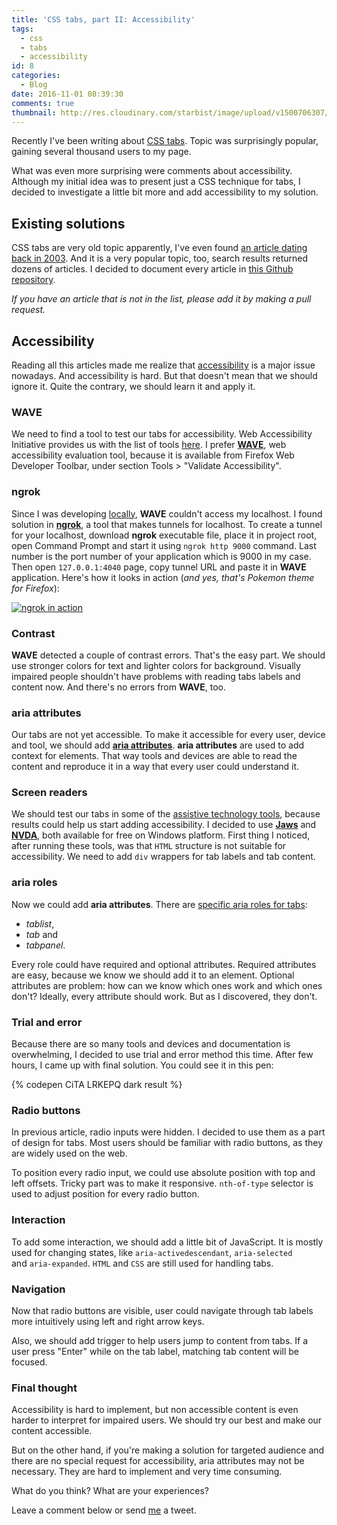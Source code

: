 ```yaml
---
title: 'CSS tabs, part II: Accessibility'
tags:
  - css
  - tabs
  - accessibility
id: 8
categories:
  - Blog
date: 2016-11-01 08:39:30
comments: true
thumbnail: http://res.cloudinary.com/starbist/image/upload/v1500706307/CSS-Tabs-part-II-Accessibility_hyc6zh.png
---
```


Recently I've been writing about [CSS tabs](https://silvestarbistrovic.from.hr/en/articles/how-to-make-tabs-using-only-css/). Topic was surprisingly popular, gaining several thousand users to my page.

What was even more surprising were comments about accessibility. Although my initial idea was to present just a CSS technique for tabs, I decided to investigate a little bit more and add accessibility to my solution.

<!-- more -->

## Existing solutions

CSS tabs are very old topic apparently, I've even found [an article dating back in 2003](http://daniel.glazman.free.fr/weblog/archived/2003_01_05_glazblogarc.html#87183885). And it is a very popular topic, too, search results returned dozens of articles. I decided to document every article in [this Github repository](https://github.com/maliMirkec/css-tabs-list).

_If you have an article that is not in the list, please add it by making a pull request._

## Accessibility

Reading all this articles made me realize that [accessibility](https://en.wikipedia.org/wiki/Web_accessibility) is a major issue nowadays. And accessibility is hard. But that doesn't mean that we should ignore it. Quite the contrary, we should learn it and apply it.

### WAVE

We need to find a tool to test our tabs for accessibility. Web Accessibility Initiative provides us with the list of tools [here](https://www.w3.org/WAI/ER/tools/). I prefer **[WAVE](http://wave.webaim.org/)**, web accessibility evaluation tool, because it is available from Firefox Web Developer Toolbar, under section Tools > "Validate Accessibility".

### ngrok

Since I was developing [locally](https://silvestarbistrovic.from.hr/en/articles/perfect-local-server-with-atom/), **WAVE** couldn't access my localhost. I found solution in **[ngrok](https://ngrok.com/)**, a tool that makes tunnels for localhost. To create a tunnel for your localhost, download **ngrok** executable file, place it in project root, open Command Prompt and start it using `ngrok http 9000` command. Last number is the port number of your application which is 9000 in my case. Then open `127.0.0.1:4040` page, copy tunnel URL and paste it in **WAVE** application. Here's how it looks in action (_and yes, that's Pokemon theme for Firefox_):

[![ngrok in action](http://res.cloudinary.com/starbist/image/upload/v1497509216/ngrok-in-action_gbecgx.png)](http://res.cloudinary.com/starbist/image/upload/v1497509216/ngrok-in-action_gbecgx.png)

### Contrast

**WAVE** detected a couple of contrast errors. That's the easy part. We should use stronger colors for text and lighter colors for background. Visually impaired people shouldn't have problems with reading tabs labels and content now. And there's no errors from **WAVE**, too.

### aria attributes

Our tabs are not yet accessible. To make it accessible for every user, device and tool, we should add **[aria attributes](https://en.wikipedia.org/wiki/WAI-ARIA)**. **aria attributes** are used to add context for elements. That way tools and devices are able to read the content and reproduce it in a way that every user could understand it.

### Screen readers

We should test our tabs in some of the [assistive technology tools](https://developer.mozilla.org/en-US/docs/Web/Accessibility/ARIA/Web_applications_and_ARIA_FAQ#Assistive_Technologies), because results could help us start adding accessibility. I decided to use **[Jaws](http://www.freedomscientific.com/Products/Blindness/JAWS)** and **[NVDA](http://www.nvaccess.org/)**, both available for free on Windows platform. First thing I noticed, after running these tools, was that `HTML` structure is not suitable for accessibility. We need to add `div` wrappers for tab labels and tab content.

### aria roles

Now we could add **aria attributes**. There are [specific aria roles for tabs](http://whatsoc∑k.com/training/matrices/#tablist):

*   _tablist_,
*   _tab_ and
*   _tabpanel_.

Every role could have required and optional attributes. Required attributes are easy, because we know we should add it to an element. Optional attributes are problem: how can we know which ones work and which ones don't? Ideally, every attribute should work. But as I discovered, they don't.

### Trial and error

Because there are so many tools and devices and documentation is overwhelming, I decided to use trial and error method this time. After few hours, I came up with final solution. You could see it in this pen:

{% codepen CiTA LRKEPQ dark result %}

### Radio buttons

In previous article, radio inputs were hidden. I decided to use them as a part of design for tabs. Most users should be familiar with radio buttons, as they are widely used on the web.

To position every radio input, we could use absolute position with top and left offsets. Tricky part was to make it responsive. `nth-of-type` selector is used to adjust position for every radio button.

### Interaction

To add some interaction, we should add a little bit of JavaScript. It is mostly used for changing states, like `aria-activedescendant`, `aria-selected` and `aria-expanded`. `HTML` and `CSS` are still used for handling tabs.

### Navigation

Now that radio buttons are visible, user could navigate through tab labels more intuitively using left and right arrow keys.

Also, we should add trigger to help users jump to content from tabs. If a user press "Enter" while on the tab label, matching tab content will be focused.

### Final thought

Accessibility is hard to implement, but non accessible content is even harder to interpret for impaired users. We should try our best and make our content accessible.

But on the other hand, if you're making a solution for targeted audience and there are no special request for accessibility, aria attributes may not be necessary. They are hard to implement and very time consuming.

What do you think? What are your experiences?

Leave a comment below or send [me](https://twitter.com/malimirkeccita) a tweet.